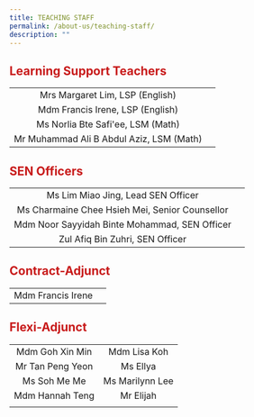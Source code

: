 ```yaml
---
title: TEACHING STAFF
permalink: /about-us/teaching-staff/
description: ""
---
```

## <span style = "color: #c81b1b"> <b>Learning Support Teachers</b> </span>

|                                    |                                            |
|:----------------------------------:|:------------------------------------------:|
| Mrs Margaret Lim, LSP (English) 
| Mdm Francis Irene, LSP (English) 
| Ms Norlia Bte Safi'ee, LSM (Math)
| Mr Muhammad Ali B Abdul Aziz, LSM (Math) |

## <span style = "color: #c81b1b"> <b>SEN Officers</b> </span>

|                                    |                                            |
|:----------------------------------:|:------------------------------------------:|
| Ms Lim Miao Jing, Lead SEN Officer
| Ms Charmaine Chee Hsieh Mei, Senior Counsellor
| Mdm Noor Sayyidah Binte Mohammad, SEN Officer
| Zul Afiq Bin Zuhri, SEN Officer



## <span style = "color: #c81b1b"> <b>Contract-Adjunct</b> </span>

|                                            |                                                 |
|:------------------------------------------:|:-----------------------------------------------:|
|  Mdm Francis Irene        |  

## <span style = "color: #c81b1b"> <b>Flexi-Adjunct</b> </span>

|                                            |                                                 |
|:------------------------------------------:|:-----------------------------------------------:|
|            Mdm Goh Xin Min          |                Mdm Lisa Koh                |
|           Mr Tan Peng Yeon            |                  Ms Ellya                  |
|              Ms Soh Me Me             |               Ms Marilynn Lee              |
|             Mdm Hannah Teng           |                  Mr Elijah                 |
|                      |                                                 |